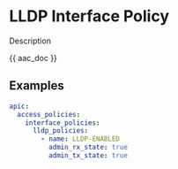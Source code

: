 # LLDP Interface Policy

Description

{{ aac_doc }}

## Examples

```yaml
apic:
  access_policies:
    interface_policies:
      lldp_policies:
        - name: LLDP-ENABLED
          admin_rx_state: true
          admin_tx_state: true
```

